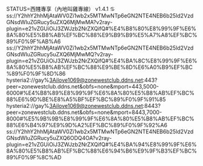 STATUS=西賤專享（內地叫雞專線） v1.4.1 ♋
ss://Y2hhY2hhMjAtaWV0Zi1wb2x5MTMwNTp6eGN2NTE4NEB6b25ld2VzdGNsdWIuZGRucy5uZXQ6MjMwMA?v2ray-plugin=e21vZGUiOiJ3ZWJzb2NrZXQifQ#%E4%B8%80%E8%99%9F%E6%8A%80%E5%B8%AB%EF%BC%88%E9%B9%B9%E5%A7%A8%EF%BC%89%F0%9F%AB%A6
ss://Y2hhY2hhMjAtaWV0Zi1wb2x5MTMwNTp6eGN2NTE4NEB6b25ld2VzdGNsdWIuZGRucy5uZXQ6MjMwMQ?v2ray-plugin=e21vZGUiOiJ3ZWJzb2NrZXQifQ#%E4%BA%8C%E8%99%9F%E6%8A%80%E5%B8%AB%EF%BC%88%E9%BE%8D%E6%A0%B9%EF%BC%89%F0%9F%8D%86
hysteria2://gay%3Ailove1069@zonewestclub.ddns.net:443?peer=zonewestclub.ddns.net&obfs=none&mport=443,5000-6000#%E4%B8%89%E8%99%9F%E6%8A%80%E5%B8%AB%EF%BC%88%E6%9D%BE%E8%A5%BF%EF%BC%89%F0%9F%91%85
hysteria2://gay%3Ailove1069@zonewestclub.ddns.net:8443?peer=zonewestclub.ddns.net&obfs=none&mport=8443,7000-8000#%E5%9B%9B%E8%99%9F%E6%8A%80%E5%B8%AB%EF%BC%88%E6%B4%97%E9%9D%A2%EF%BC%89%F0%9F%92%A6
ss://Y2hhY2hhMjAtaWV0Zi1wb2x5MTMwNTp6eGN2NTE4NEB6b25ld2VzdGNsdWIuZGRucy5uZXQ6ODQ4OA?v2ray-plugin=e21vZGUiOiJ3ZWJzb2NrZXQifQ#%E4%BA%94%E8%99%9F%E6%8A%80%E5%B8%AB%EF%BC%88%E6%94%B6%E9%9F%B3%EF%BC%89%F0%9F%8C%AD

